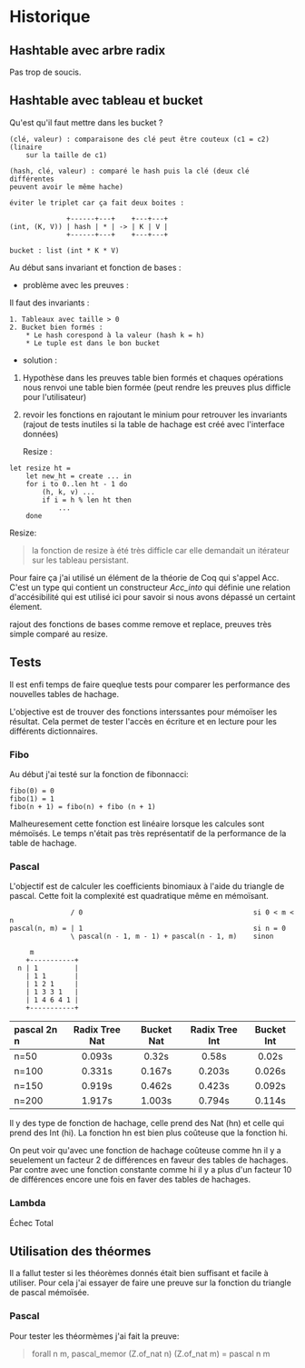 # Historique

## Hashtable avec arbre radix

Pas trop de soucis.

## Hashtable avec tableau et bucket

Qu'est qu'il faut mettre dans les bucket ?

    (clé, valeur) : comparaisone des clé peut être couteux (c1 = c2) (linaire 
        sur la taille de c1)
    
    (hash, clé, valeur) : comparé le hash puis la clé (deux clé différentes
    peuvent avoir le même hache)

    éviter le triplet car ça fait deux boites :

                  +------+---+    +---+---+
    (int, (K, V)) | hash | * | -> | K | V |
                  +------+---+    +---+---+

```
bucket : list (int * K * V)
```

Au début sans invariant et fonction de bases :

- problème avec les preuves :

Il faut des invariants :
    
    1. Tableaux avec taille > 0
    2. Bucket bien formés :
        * Le hash corespond à la valeur (hash k = h)
        * Le tuple est dans le bon bucket

- solution :

1.  Hypothèse dans les preuves table bien formés et chaques opérations
    nous renvoi une table bien formée (peut rendre les preuves plus difficle
    pour l'utilisateur)
2.  revoir les fonctions en rajoutant le minium pour retrouver les invariants
    (rajout de tests inutiles si la table de hachage est créé avec l'interface
    données)

    Resize : 

```
let resize ht =
    let new_ht = create ... in
    for i to 0..len ht - 1 do
        (h, k, v) ... 
        if i = h % len ht then
            ...
    done
```

Resize:

> la fonction de resize à été très difficle car elle demandait un itérateur sur
> les tableau persistant.

Pour faire ça j'ai utilisé un élément de la théorie de Coq qui s'appel Acc.
C'est un type qui contient un constructeur _Acc_into_ qui définie une relation
d'accésibilité qui est utilisé ici pour savoir si nous avons dépassé un certaint
élement.

rajout des fonctions de bases comme remove et replace, preuves très simple
comparé au resize.

## Tests

Il est enfi temps de faire queqlue tests pour comparer les performance des
nouvelles tables de hachage.

L'objective est de trouver des fonctions interssantes pour mémoïser les
résultat. Cela permet de tester l'accès en écriture et en lecture pour les
différents dictionnaires.

### Fibo

Au début j'ai testé sur la fonction de fibonnacci:

```
fibo(0) = 0
fibo(1) = 1
fibo(n + 1) = fibo(n) + fibo (n + 1)
```

Malheuresement cette fonction est linéaire lorsque les calcules sont mémoïsés. Le temps n'était pas très représentatif de la performance de la table de
hachage.

### Pascal

L'objectif est de calculer les coefficients binomiaux à l'aide du triangle de
pascal. Cette foit la complexité est quadratique même en mémoïsant.

```
               / 0                                          si 0 < m < n
pascal(n, m) = | 1                                          si n = 0
               \ pascal(n - 1, m - 1) + pascal(n - 1, m)    sinon

     m
    +-----------+
  n | 1         |
    | 1 1       |
    | 1 2 1     |
    | 1 3 3 1   |
    | 1 4 6 4 1 |
    +-----------+
```

| pascal 2n n    | Radix Tree Nat| Bucket Nat| Radix Tree Int | Bucket Int |
|:------------   | :--------:    | :----:    | :------------: | :--------: |
| n=50           | 0.093s        | 0.32s     | 0.58s          | 0.02s      |
| n=100          | 0.331s        | 0.167s    | 0.203s         | 0.026s     |
| n=150          | 0.919s        | 0.462s    | 0.423s         | 0.092s     |
| n=200          | 1.917s        | 1.003s    | 0.794s         | 0.114s     |

Il y des type de fonction de hachage, celle prend des Nat (hn) et celle qui prend 
des Int (hi). La fonction hn est bien plus coûteuse que la fonction hi.

On peut voir qu'avec une fonction de hachage coûteuse comme hn il y a seuelement
un facteur 2 de différences en faveur des tables de hachages. Par contre avec
une fonction constante comme hi il y a plus d'un facteur 10 de différences
encore une fois en faver des tables de hachages.

### Lambda

Échec Total



## Utilisation des théormes

Il a fallut tester si les théorèmes donnés était bien suffisant et facile à
utiliser. Pour cela j'ai essayer de faire une preuve sur la fonction du triangle
de pascal mémoïsée.

### Pascal

Pour tester les théormèmes j'ai fait la preuve:

>    forall n m,
>    pascal_memor (Z.of_nat n) (Z.of_nat m) = pascal n m


